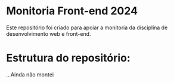 # Monitoria Front-end 2024
Este repositório foi criado para apoiar a monitoria da disciplina de desenvolvimento web e front-end.

# Estrutura do repositório:

...Ainda não montei
